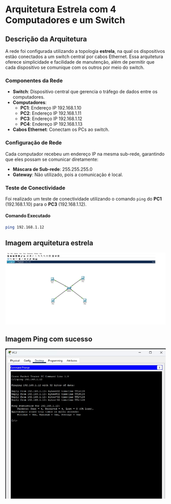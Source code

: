# Arquitetura Estrela com 4 Computadores e um Switch

## Descrição da Arquitetura
A rede foi configurada utilizando a topologia **estrela**, na qual os dispositivos estão conectados a um switch central por cabos Ethernet. Essa arquitetura oferece simplicidade e facilidade de manutenção, além de permitir que cada dispositivo se comunique com os outros por meio do switch.

### Componentes da Rede
- **Switch**: Dispositivo central que gerencia o tráfego de dados entre os computadores.
- **Computadores**: 
  - **PC1**: Endereço IP 192.168.1.10
  - **PC2**: Endereço IP 192.168.1.11
  - **PC3**: Endereço IP 192.168.1.12
  - **PC4**: Endereço IP 192.168.1.13
- **Cabos Ethernet**: Conectam os PCs ao switch.

### Configuração de Rede
Cada computador recebeu um endereço IP na mesma sub-rede, garantindo que eles possam se comunicar diretamente:
- **Máscara de Sub-rede**: 255.255.255.0
- **Gateway**: Não utilizado, pois a comunicação é  local.

### Teste de Conectividade
Foi realizado um teste de conectividade utilizando o comando `ping` do **PC1** (192.168.1.10) para o **PC3** (192.168.1.12).

#### Comando Executado
```bash
ping 192.168.1.12
```


## Imagem arquitetura estrela 

![Arquitetura Estrela](arquitetura_estrela.jpg)

## Imagem Ping com sucesso

![Ping](ping_pc3.jpg)


